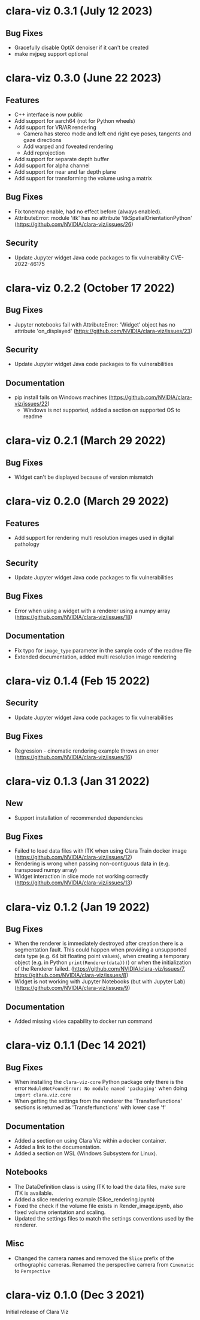 # clara-viz 0.3.1 (July 12 2023)

## Bug Fixes

* Gracefully disable OptiX denoiser if it can't be created
* make nvjpeg support optional

# clara-viz 0.3.0 (June 22 2023)

## Features

* C++ interface is now public
* Add support for aarch64 (not for Python wheels)
* Add support for VR/AR rendering
  + Camera has stereo mode and left end right eye poses, tangents and gaze directions
  + Add warped and foveated rendering
  + Add reprojection
* Add support for separate depth buffer
* Add support for alpha channel
* Add support for near and far depth plane
* Add support for transforming the volume using a matrix

## Bug Fixes

* Fix tonemap enable, had no effect before (always enabled).
* AttributeError: module 'itk' has no attribute 'itkSpatialOrientationPython' (https://github.com/NVIDIA/clara-viz/issues/26)

## Security

* Update Jupyter widget Java code packages to fix vulnerability CVE-2022-46175

# clara-viz 0.2.2 (October 17 2022)

## Bug Fixes

* Jupyter notebooks fail with AttributeError: 'Widget' object has no attribute 'on_displayed' (https://github.com/NVIDIA/clara-viz/issues/23)

## Security

* Update Jupyter widget Java code packages to fix vulnerabilities

## Documentation

* pip install fails on Windows machines (https://github.com/NVIDIA/clara-viz/issues/22)
  * Windows is not supported, added a section on supported OS to readme

# clara-viz 0.2.1 (March 29 2022)

## Bug Fixes

* Widget can't be displayed because of version mismatch

# clara-viz 0.2.0 (March 29 2022)

## Features

* Add support for rendering multi resolution images used in digital pathology

## Security

* Update Jupyter widget Java code packages to fix vulnerabilities

## Bug Fixes

* Error when using a widget with a renderer using a numpy array (https://github.com/NVIDIA/clara-viz/issues/18)

## Documentation

* Fix typo for `image_type` parameter in the sample code of the readme file
* Extended documentation, added multi resolution image rendering

# clara-viz 0.1.4 (Feb 15 2022)

## Security

* Update Jupyter widget Java code packages to fix vulnerabilities

## Bug Fixes

* Regression - cinematic rendering example throws an error (https://github.com/NVIDIA/clara-viz/issues/16)

# clara-viz 0.1.3 (Jan 31 2022)

## New

* Support installation of recommended dependencies

## Bug Fixes

* Failed to load data files with ITK when using Clara Train docker image (https://github.com/NVIDIA/clara-viz/issues/12)
* Rendering is wrong when passing non-contiguous data in (e.g. transposed numpy array)
* Widget interaction in slice mode not working correctly (https://github.com/NVIDIA/clara-viz/issues/13)

# clara-viz 0.1.2 (Jan 19 2022)

## Bug Fixes

* When the renderer is immediately destroyed after creation there is a segmentation fault. This could happen when providing a unsupported data type (e.g. 64 bit floating point values), when creating a temporary object (e.g. in Python `print(Renderer(data)))`) or when the initialization of the Renderer failed. (https://github.com/NVIDIA/clara-viz/issues/7, https://github.com/NVIDIA/clara-viz/issues/8)
* Widget is not working with Jupyter Notebooks (but with Jupyter Lab) (https://github.com/NVIDIA/clara-viz/issues/9)

## Documentation

* Added missing `video` capability to docker run command

# clara-viz 0.1.1 (Dec 14 2021)

## Bug Fixes

* When installing the `clara-viz-core` Python package only there is the error `ModuleNotFoundError: No module named 'packaging'` when doing `import clara.viz.core`
* When getting the settings from the renderer the 'TransferFunctions' sections is returned as 'Transferfunctions' with lower case 'f'

## Documentation

* Added a section on using Clara Viz within a docker container.
* Added a link to the documentation.
* Added a section on WSL (Windows Subsystem for Linux).

## Notebooks

* The DataDefinition class is using ITK to load the data files, make sure ITK is available.
* Added a slice rendering example (Slice_rendering.ipynb)
* Fixed the check if the volume file exists in Render_image.ipynb, also fixed volume orientation and scaling.
* Updated the settings files to match the settings conventions used by the renderer.

## Misc

* Changed the camera names and removed the `Slice` prefix of the orthographic cameras. Renamed the perspective camera from `Cinematic` to `Perspective`

# clara-viz 0.1.0 (Dec 3 2021)

Initial release of Clara Viz

